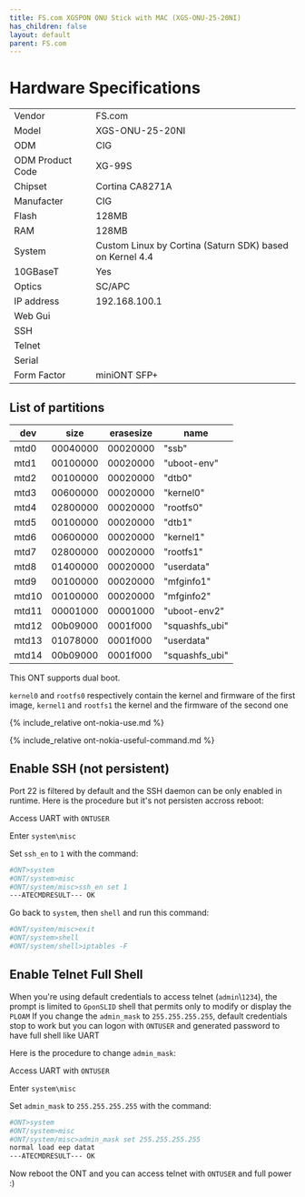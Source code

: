 ```yaml
---
title: FS.com XGSPON ONU Stick with MAC (XGS-ONU-25-20NI)
has_children: false
layout: default
parent: FS.com
---
```


# Hardware Specifications

|                  |                                                                                  |
| ---------------- | -------------------------------------------------------------------------------- |
| Vendor           | FS.com                                                                           |
| Model            | XGS-ONU-25-20NI                                                                  |
| ODM              | CIG                                                                              |
| ODM Product Code | XG-99S                                                                           |
| Chipset          | Cortina CA8271A                                                                  |
| Manufacter       | CIG                                                                              |
| Flash            | 128MB                                                                            |
| RAM              | 128MB                                                                            |
| System           | Custom Linux by Cortina (Saturn SDK) based on Kernel 4.4                         |
| 10GBaseT         | Yes                                                                              |
| Optics           | SC/APC                                                                           |
| IP address       | 192.168.100.1                                                                    |
| Web Gui          |                                                                                  |
| SSH              |                                                                                  |
| Telnet           |                                                                                  |
| Serial           |                                                                                  |
| Form Factor      | miniONT SFP+                                                                     |


## List of partitions

| dev   | size     | erasesize | name            |
| ----- | -------- | --------- | --------------- |
| mtd0  | 00040000 | 00020000  | "ssb"           |
| mtd1  | 00100000 | 00020000  | "uboot-env"     |
| mtd2  | 00100000 | 00020000  | "dtb0"          |
| mtd3  | 00600000 | 00020000  | "kernel0"       |
| mtd4  | 02800000 | 00020000  | "rootfs0"       |
| mtd5  | 00100000 | 00020000  | "dtb1"          |
| mtd6  | 00600000 | 00020000  | "kernel1"       |
| mtd7  | 02800000 | 00020000  | "rootfs1"       |
| mtd8  | 01400000 | 00020000  | "userdata"      |
| mtd9  | 00100000 | 00020000  | "mfginfo1"      |
| mtd10 | 00100000 | 00020000  | "mfginfo2"      |
| mtd11 | 00001000 | 00001000  | "uboot-env2"    |
| mtd12 | 00b09000 | 0001f000  | "squashfs_ubi"  |
| mtd13 | 01078000 | 0001f000  | "userdata"      |
| mtd14 | 00b09000 | 0001f000  | "squashfs_ubi"  |

This ONT supports dual boot. 

`kernel0` and `rootfs0` respectively contain the kernel and firmware of the first image, `kernel1` and `rootfs1` the kernel and the firmware of the second one

{% include_relative ont-nokia-use.md %}

{% include_relative ont-nokia-useful-command.md %}

## Enable SSH (not persistent)

Port 22 is filtered by default and the SSH daemon can be only enabled in runtime. Here is the procedure but it's not persisten accross reboot:

Access UART with `ONTUSER`

Enter `system\misc`

Set `ssh_en` to `1` with the command:
```sh
#ONT>system
#ONT/system>misc
#ONT/system/misc>ssh_en set 1
---ATECMDRESULT--- OK
```

Go back to `system`, then `shell` and run this command:
```sh
#ONT/system/misc>exit
#ONT/system>shell
#ONT/system/shell>iptables -F
```
## Enable Telnet Full Shell

When you're using default credentials to access telnet (`admin`\\`1234`), the prompt is limited to `GponSLID` shell that permits only to modify or display the `PLOAM`
If you change the `admin_mask` to `255.255.255.255`, default credentials stop to work but you can logon with `ONTUSER` and generated password to have full shell like UART

Here is the procedure to change `admin_mask`:

Access UART with `ONTUSER`

Enter `system\misc`

Set `admin_mask` to `255.255.255.255` with the command:
```sh
#ONT>system
#ONT/system>misc
#ONT/system/misc>admin_mask set 255.255.255.255
normal load eep datat
---ATECMDRESULT--- OK
```

Now reboot the ONT and you can access telnet with `ONTUSER` and full power :)